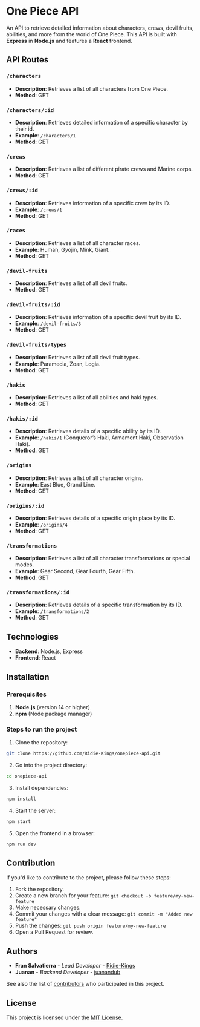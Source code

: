 
# One Piece API

An API to retrieve detailed information about characters, crews, devil fruits, abilities, and more from the world of One Piece. This API is built with **Express** in **Node.js** and features a **React** frontend.

## API Routes

### `/characters`
- **Description**: Retrieves a list of all characters from One Piece.
- **Method**: GET

### `/characters/:id`
- **Description**: Retrieves detailed information of a specific character by their id.
- **Example**: `/characters/1`
- **Method**: GET

### `/crews`
- **Description**: Retrieves a list of different pirate crews and Marine corps.
- **Method**: GET

### `/crews/:id`
- **Description**: Retrieves information of a specific crew by its ID.
- **Example**: `/crews/1`
- **Method**: GET

### `/races`
- **Description**: Retrieves a list of all character races.
- **Example**: Human, Gyojin, Mink, Giant.
- **Method**: GET

### `/devil-fruits`
- **Description**: Retrieves a list of all devil fruits.
- **Method**: GET

### `/devil-fruits/:id`
- **Description**: Retrieves information of a specific devil fruit by its ID.
- **Example**: `/devil-fruits/3`
- **Method**: GET

### `/devil-fruits/types`
- **Description**: Retrieves a list of all devil fruit types.
- **Example**: Paramecia, Zoan, Logia.
- **Method**: GET

### `/hakis`
- **Description**: Retrieves a list of all abilities and haki types.
- **Method**: GET

### `/hakis/:id`
- **Description**: Retrieves details of a specific ability by its ID.
- **Example**: `/hakis/1` (Conqueror’s Haki, Armament Haki, Observation Haki).
- **Method**: GET

### `/origins`
- **Description**: Retrieves a list of all character origins.
- **Example**: East Blue, Grand Line.
- **Method**: GET

### `/origins/:id`
- **Description**: Retrieves details of a specific origin place by its ID.
- **Example**: `/origins/4`
- **Method**: GET

### `/transformations`
- **Description**: Retrieves a list of all character transformations or special modes.
- **Example**: Gear Second, Gear Fourth, Gear Fifth.
- **Method**: GET

### `/transformations/:id`
- **Description**: Retrieves details of a specific transformation by its ID.
- **Example**: `/transformations/2`
- **Method**: GET

## Technologies
- **Backend**: Node.js, Express
- **Frontend**: React

## Installation

### Prerequisites

1. **Node.js** (version 14 or higher)
2. **npm** (Node package manager)

### Steps to run the project

1. Clone the repository:

```bash
git clone https://github.com/Ridie-Kings/onepiece-api.git
```

2. Go into the project directory:

```bash
cd onepiece-api
```

3. Install dependencies:

```bash
npm install
```

4. Start the server:

```bash
npm start
```

5. Open the frontend in a browser:

```bash
npm run dev
```

## Contribution
If you'd like to contribute to the project, please follow these steps:
1. Fork the repository.
2. Create a new branch for your feature: `git checkout -b feature/my-new-feature`
3. Make necessary changes.
4. Commit your changes with a clear message: `git commit -m "Added new feature"`
5. Push the changes: `git push origin feature/my-new-feature`
6. Open a Pull Request for review.

## Authors

- **Fran Salvatierra** - *Lead Developer* - [Ridie-Kings](https://github.com/Ridie-Kings)
- **Juanan** - *Backend Developer* - [juanandub](https://github.com/juanandub)

See also the list of [contributors](https://github.com/Ridie-Kings/onepiece-api/contributors) who participated in this project.


## License
This project is licensed under the [MIT License](LICENSE).
